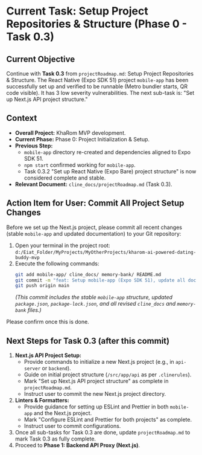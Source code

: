 # Current Task: Setup Project Repositories & Structure (Phase 0 - Task 0.3)

## Current Objective
Continue with **Task 0.3** from `projectRoadmap.md`: Setup Project Repositories & Structure.
The React Native (Expo SDK 51) project `mobile-app` has been successfully set up and verified to be runnable (Metro bundler starts, QR code visible). It has 3 low severity vulnerabilities.
The next sub-task is: "Set up Next.js API project structure."

## Context
-   **Overall Project:** KhaRom MVP development.
-   **Current Phase:** Phase 0: Project Initialization & Setup.
-   **Previous Step:**
    -   `mobile-app` directory re-created and dependencies aligned to Expo SDK 51.
    -   `npm start` confirmed working for `mobile-app`.
    -   Task 0.3.2 "Set up React Native (Expo Bare) project structure" is now considered complete and stable.
-   **Relevant Document:** `cline_docs/projectRoadmap.md` (Task 0.3).

## Action Item for User: Commit All Project Setup Changes
Before we set up the Next.js project, please commit all recent changes (stable `mobile-app` and updated documentation) to your Git repository:
1.  Open your terminal in the project root: `d:/Eiat_Folder/MyProjects/MyOtherProjects/kharom-ai-powered-dating-buddy-mvp`
2.  Execute the following commands:
    ```bash
    git add mobile-app/ cline_docs/ memory-bank/ README.md
    git commit -m "feat: Setup mobile-app (Expo SDK 51), update all documentation"
    git push origin main
    ```
    *(This commit includes the stable `mobile-app` structure, updated `package.json`, `package-lock.json`, and all revised `cline_docs` and `memory-bank` files.)*

Please confirm once this is done.

## Next Steps for Task 0.3 (after this commit)
1.  **Next.js API Project Setup:**
    *   Provide commands to initialize a new Next.js project (e.g., in `api-server` or `backend`).
    *   Guide on initial project structure (`/src/app/api` as per `.clinerules`).
    *   Mark "Set up Next.js API project structure" as complete in `projectRoadmap.md`.
    *   Instruct user to commit the new Next.js project directory.
2.  **Linters & Formatters:**
    *   Provide guidance for setting up ESLint and Prettier in both `mobile-app` and the Next.js project.
    *   Mark "Configure ESLint and Prettier for both projects" as complete.
    *   Instruct user to commit configurations.
3.  Once all sub-tasks for Task 0.3 are done, update `projectRoadmap.md` to mark Task 0.3 as fully complete.
4.  Proceed to **Phase 1: Backend API Proxy (Next.js)**.
